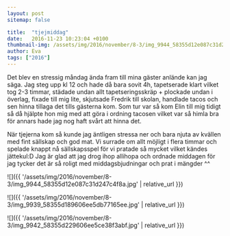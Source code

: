```yaml
---
layout: post
sitemap: false

title:  "tjejmiddag"
date:   2016-11-23 10:23:04 +0100
thumbnail-img: /assets/img/2016/november/8-3/img_9944_58355d12e087c31d247c4f8a.jpg
author: Eva
tags: ["2016"]
---
```


Det blev en stressig måndag ända fram till mina gäster anlände kan jag säga. Jag steg upp kl 12 och hade då bara sovit 4h, tapetserade klart vilket tog 2-3 timmar, städade undan allt tapetseringsskräp + plockade undan i överlag, fixade till mig lite, skjutsade Fredrik till skolan, handlade tacos och sen hinna tillaga det tills gästerna kom. Som tur var så kom Elin till mig tidigt så då hjälpte hon mig med att göra i ordning tacosen vilket var så himla bra för annars hade jag nog haft svårt att hinna det. 

När tjejerna kom så kunde jag äntligen stressa ner och bara njuta av kvällen med fint sällskap och god mat. Vi surrade om allt möjligt i flera timmar och spelade knappt nå sällskapsspel för vi pratade så mycket vilket kändes jättekul:D Jag är glad att jag drog ihop allihopa och ordnade middagen för jag tycker det är så roligt med middagsbjudningar och prat i mängder ^^

![]({{ '/assets/img/2016/november/8-3/img_9944_58355d12e087c31d247c4f8a.jpg'  | relative_url }})

![]({{ '/assets/img/2016/november/8-3/img_9939_58355d189606ee5db77165ee.jpg'  | relative_url }})

![]({{ '/assets/img/2016/november/8-3/img_9942_58355d229606ee5ce38f3abf.jpg'  | relative_url }})

